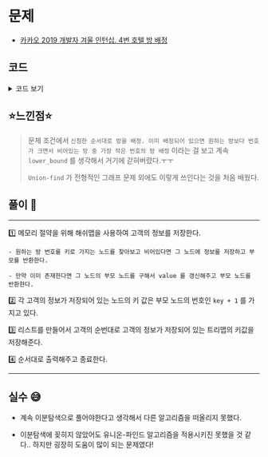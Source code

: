 # 문제
- [카카오 2019 개발자 겨울 인턴십. 4번 호텔 방 배정](https://programmers.co.kr/learn/courses/30/lessons/64063?language=java)

## 코드

<details><summary> 코드 보기 </summary>

``` java
import java.util.*;
public class intern20194 {
    public static void main(String[] args) {
        Scanner sc = new Scanner(System.in);
        long k = sc.nextLong(), room_number[] = new long[200000];
        int m = sc.nextInt();
        for (int i = 0; i < m; i++)
            room_number[i] = sc.nextLong();

        Solution solution = new Solution();
        long[] answer = solution.solution(k, room_number);
        for (long l : answer) {
            System.out.println(l);
        }
    }
}
class Solution {
    static long k, room_number[];
    static Map<Long, Long> parent = new HashMap<>();
    public long[] solution(long kk, long[] room_numberr) {
        k = kk;
        room_number = room_numberr;
        long[] answer = {};
        List<Long> ansList = new ArrayList<>();
        for (int i = 0; i < room_number.length; i++) {
            long pos = makeUnion(room_number[i]);
            ansList.add(pos);
        }
        int idx = 0;
        answer = new long[ansList.size()];
        for (long aLong : ansList)
            answer[idx++] = aLong - 1;
        return answer;
    }
    long makeUnion(long num){
        if(!parent.containsKey(num)) {
            parent.put(num, num + 1);
            return num + 1;
        }
        long p = makeUnion(parent.get(num));
        parent.put(num, p);
        return p;
    }
}
/*
10 6
1 3 4 1 3 1
 */
```

</details>

## ⭐️느낀점⭐️
> 문제 조건에서 `신청한 순서대로 방을 배정. 이미 배정되어 있으면 원하는 방보다 번호가 크면서 비어있는 방 중 가장 작은 번호의 방 배정` 이라는 걸 보고 계속 `lower_bound` 를 생각해서 거기에 갇혀버렸다.ㅜㅜ
> 
> `Union-find` 가 전형적인 그래프 문제 외에도 이렇게 쓰인다는 것을 처음 배웠다.
> 
## 풀이 📣
<hr/>

1️⃣ 메모리 절약을 위해 해쉬맵을 사용하여 고객의 정보를 저장한다.

    - 원하는 방 번호를 키로 가지는 노드를 찾아보고 비어있다면 그 노드에 정보를 저장하고 부모를 반환한다. 

    - 만약 이미 존재한다면 그 노드의 부모 노드를 구해서 value 를 갱신해주고 부모 노드를 반환한다.


2️⃣ 각 고객의 정보가 저장되어 있는 노드의 키 값은 부모 노드의 번호인 `key + 1` 를 가지고 있다.


3️⃣ 리스트를 만들어서 고객의 순번대로 고객의 정보가 저장되어 있는 트리맵의 키값을 저장해준다.


4️⃣ 순서대로 출력해주고 종료한다.

<hr/>

## 실수 😅
- 계속 이분탐색으로 풀어야한다고 생각해서 다른 알고리즘을 떠올리지 못했다.

- 이분탐색에 꽂히지 않았어도 유니온-파인드 알고리즘을 적용시키진 못했을 것 같다.. 하지만 굉장히 도움이 많이 되는 문제였다!